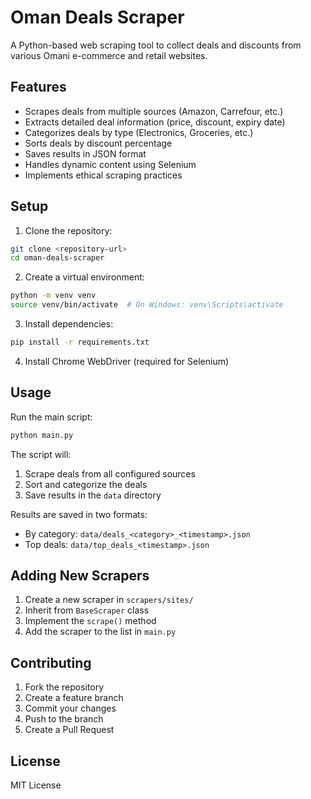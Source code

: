 # Oman Deals Scraper

A Python-based web scraping tool to collect deals and discounts from various Omani e-commerce and retail websites.

## Features

- Scrapes deals from multiple sources (Amazon, Carrefour, etc.)
- Extracts detailed deal information (price, discount, expiry date)
- Categorizes deals by type (Electronics, Groceries, etc.)
- Sorts deals by discount percentage
- Saves results in JSON format
- Handles dynamic content using Selenium
- Implements ethical scraping practices

## Setup

1. Clone the repository:
```bash
git clone <repository-url>
cd oman-deals-scraper
```

2. Create a virtual environment:
```bash
python -m venv venv
source venv/bin/activate  # On Windows: venv\Scripts\activate
```

3. Install dependencies:
```bash
pip install -r requirements.txt
```

4. Install Chrome WebDriver (required for Selenium)

## Usage

Run the main script:
```bash
python main.py
```

The script will:
1. Scrape deals from all configured sources
2. Sort and categorize the deals
3. Save results in the `data` directory

Results are saved in two formats:
- By category: `data/deals_<category>_<timestamp>.json`
- Top deals: `data/top_deals_<timestamp>.json`

## Adding New Scrapers

1. Create a new scraper in `scrapers/sites/`
2. Inherit from `BaseScraper` class
3. Implement the `scrape()` method
4. Add the scraper to the list in `main.py`

## Contributing

1. Fork the repository
2. Create a feature branch
3. Commit your changes
4. Push to the branch
5. Create a Pull Request

## License

MIT License
